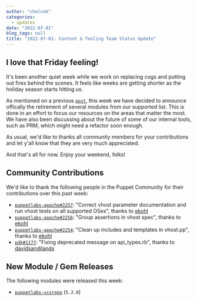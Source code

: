 ```yaml
---
author: "chelnak"
categories:
  - updates
date: "2022-07-01"
blog_tags: null
title: "2022-07-01: Content & Tooling Team Status Update"
---
```


## I love that Friday feeling!

It's been another quiet week while we work on replacing cogs and putting out fires behind the scenes.
It feels like weeks are getting shorter as the holiday season starts hitting us.

As mentioned on a previous [`post`][post], this week we have decided to announce offically the retirement of several modules from our supported list.
This is done in an effort to focus our resources on the areas that matter the most.
We have also been discussing about the future of some of our internal tools, such as PRM, which might need a refactor soon enough.

As usual, we'd like to thanks all community members for your contributions and let y'all know that they are very much appreciated.

And that's all for now. Enjoy your weekend, folks!
## Community Contributions

We'd like to thank the following people in the Puppet Community for their contributions over this past week:

- [`puppetlabs-apache#2257`][puppetlabs-apache-pr-2257]: "Correct vhost parameter documentation and run vhost tests on all supported OSes", thanks to [ekohl][ekohl]
- [`puppetlabs-apache#2256`][puppetlabs-apache-pr-2256]: "Group assertions in vhost spec", thanks to [ekohl][ekohl]
- [`puppetlabs-apache#2254`][puppetlabs-apache-pr-2254]: "Clean up includes and templates in vhost.pp", thanks to [ekohl][ekohl]
- [`pdk#1177`][pdk-pr-1177]: "Fixing deprecated message on api_types.rb", thanks to [davidsandilands][davidsandilands]

## New Module / Gem Releases

The following modules were released this week:

- [`puppetlabs-vcsrepo`][puppetlabs-vcsrepo] (`5.2.0`)

  [puppetlabs-vcsrepo]: https://github.com/puppetlabs/puppetlabs-vcsrepo
  [puppetlabs-apache-pr-2257]: https://github.com/puppetlabs/puppetlabs-apache/pull/2257
  [ekohl]: https://github.com/ekohl
  [puppetlabs-apache-pr-2256]: https://github.com/puppetlabs/puppetlabs-apache/pull/2256
  [puppetlabs-apache-pr-2254]: https://github.com/puppetlabs/puppetlabs-apache/pull/2254
  [pdk-pr-1177]: https://github.com/puppetlabs/pdk/pull/1177
  [davidsandilands]: https://github.com/davidsandilands
  [post]: https://puppetlabs.github.io/content-and-tooling-team/blog/posts/2022-06-30-changes-to-supported-modules/
